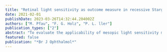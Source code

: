 ```yaml
---
title: "Retinal light sensitivity as outcome measure in recessive Stargardt disease"
date: 2021-02-01
publishDate: 2023-03-26T14:32:44.204002Z
authors: ["M. Pfau", "F. G. Holz", "P. L. ller"]
publication_types: ["2"]
abstract: "To evaluate the applicability of mesopic light sensitivity measurements obtained by fundus-controlled perimetry (FCP, also termed 'microperimetry') as clinical trial endpoint in Stargardt disease (STGD1). nm) centred on the fovea. The concurrent validity of mesopic FCP testing using the MAIA device (CenterVue, Italy), the retest variability and its determinants, and the progression of sensitivity loss over time were investigated using mixed-model analyses. The main outcomes were the average pointwise sensitivity loss in dependence of patients' demographic, functional and imaging characteristics, the intrasession 95% coefficient of repeatability, and the pointwise sensitivity loss over time. dB/year (0.13 to 0.78) and was higher for the central and inner ETDRS subfields compared with more peripheral regions. Mesopic light sensitivity measured by FCP is reliable and susceptible for functional changes. It constitutes a potential clinical outcome for both natural history studies as well as future interventional studies in patients with STGD1."
featured: false
publication: "*Br J Ophthalmol*"
---
```


